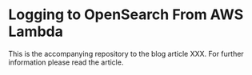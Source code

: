 # Logging to OpenSearch From AWS Lambda 

This is the accompanying repository to the blog article XXX. For further information please read the article.